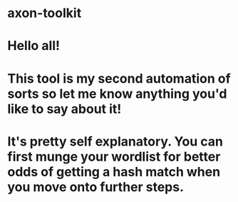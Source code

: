 # axon-toolkit
# Hello all!
#
# This tool is my second automation of sorts so let me know anything you'd like to say about it!
#
# It's pretty self explanatory. You can first munge your wordlist for better odds of getting a hash match when you move onto further steps.
